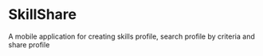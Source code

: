 # SkillShare
A mobile application for creating skills profile, search profile by criteria and share profile
